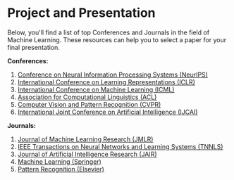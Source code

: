 # Project and Presentation

Below, you'll find a list of top Conferences and Journals in the field of Machine Learning. These resources can help you to select a paper for your final presentation.

**Conferences:**

1. [Conference on Neural Information Processing Systems (NeurIPS)](https://neurips.cc/)
2. [International Conference on Learning Representations (ICLR)](https://iclr.cc/)
3. [International Conference on Machine Learning (ICML)](https://icml.cc/)
4. [Association for Computational Linguistics (ACL)](https://aclanthology.org/)
5. [Computer Vision and Pattern Recognition (CVPR)](https://cvpr2022.thecvf.com/)
6. [International Joint Conference on Artificial Intelligence (IJCAI)](https://www.ijcai.org/)

**Journals:**

1. [Journal of Machine Learning Research (JMLR)](http://www.jmlr.org/)
2. [IEEE Transactions on Neural Networks and Learning Systems (TNNLS)](https://www.computer.org/csdl/journal/tn)
3. [Journal of Artificial Intelligence Research (JAIR)](https://www.jair.org/index.php/jair)
4. [Machine Learning (Springer)](https://www.springer.com/journal/10994)
5. [Pattern Recognition (Elsevier)](https://www.journals.elsevier.com/pattern-recognition)
